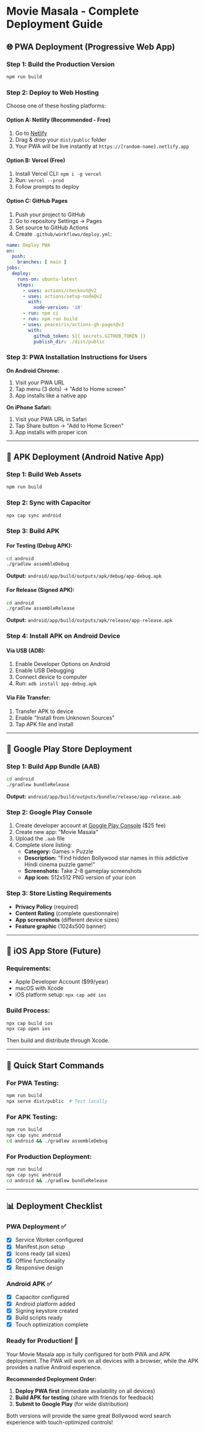 # Movie Masala - Complete Deployment Guide

## 🌐 PWA Deployment (Progressive Web App)

### Step 1: Build the Production Version
```bash
npm run build
```

### Step 2: Deploy to Web Hosting
Choose one of these hosting platforms:

#### Option A: Netlify (Recommended - Free)
1. Go to [Netlify](https://netlify.com)
2. Drag & drop your `dist/public` folder
3. Your PWA will be live instantly at `https://[random-name].netlify.app`

#### Option B: Vercel (Free)
1. Install Vercel CLI: `npm i -g vercel`
2. Run: `vercel --prod`
3. Follow prompts to deploy

#### Option C: GitHub Pages
1. Push your project to GitHub
2. Go to repository Settings → Pages
3. Set source to GitHub Actions
4. Create `.github/workflows/deploy.yml`:

```yaml
name: Deploy PWA
on:
  push:
    branches: [ main ]
jobs:
  deploy:
    runs-on: ubuntu-latest
    steps:
      - uses: actions/checkout@v2
      - uses: actions/setup-node@v2
        with:
          node-version: '18'
      - run: npm ci
      - run: npm run build
      - uses: peaceiris/actions-gh-pages@v3
        with:
          github_token: ${{ secrets.GITHUB_TOKEN }}
          publish_dir: ./dist/public
```

### Step 3: PWA Installation Instructions for Users

**On Android Chrome:**
1. Visit your PWA URL
2. Tap menu (3 dots) → "Add to Home screen"
3. App installs like a native app

**On iPhone Safari:**
1. Visit your PWA URL in Safari
2. Tap Share button → "Add to Home Screen"
3. App installs with proper icon

---

## 📱 APK Deployment (Android Native App)

### Step 1: Build Web Assets
```bash
npm run build
```

### Step 2: Sync with Capacitor
```bash
npx cap sync android
```

### Step 3: Build APK

#### For Testing (Debug APK):
```bash
cd android
./gradlew assembleDebug
```
**Output:** `android/app/build/outputs/apk/debug/app-debug.apk`

#### For Release (Signed APK):
```bash
cd android
./gradlew assembleRelease
```
**Output:** `android/app/build/outputs/apk/release/app-release.apk`

### Step 4: Install APK on Android Device

#### Via USB (ADB):
1. Enable Developer Options on Android
2. Enable USB Debugging
3. Connect device to computer
4. Run: `adb install app-debug.apk`

#### Via File Transfer:
1. Transfer APK to device
2. Enable "Install from Unknown Sources"
3. Tap APK file and install

---

## 🏪 Google Play Store Deployment

### Step 1: Build App Bundle (AAB)
```bash
cd android
./gradlew bundleRelease
```
**Output:** `android/app/build/outputs/bundle/release/app-release.aab`

### Step 2: Google Play Console
1. Create developer account at [Google Play Console](https://play.google.com/console) ($25 fee)
2. Create new app: "Movie Masala"
3. Upload the `.aab` file
4. Complete store listing:
   - **Category:** Games > Puzzle
   - **Description:** "Find hidden Bollywood star names in this addictive Hindi cinema puzzle game!"
   - **Screenshots:** Take 2-8 gameplay screenshots
   - **App icon:** 512x512 PNG version of your icon

### Step 3: Store Listing Requirements
- **Privacy Policy** (required)
- **Content Rating** (complete questionnaire)
- **App screenshots** (different device sizes)
- **Feature graphic** (1024x500 banner)

---

## 🍎 iOS App Store (Future)

### Requirements:
- Apple Developer Account ($99/year)
- macOS with Xcode
- iOS platform setup: `npx cap add ios`

### Build Process:
```bash
npx cap build ios
npx cap open ios
```
Then build and distribute through Xcode.

---

## 🚀 Quick Start Commands

### For PWA Testing:
```bash
npm run build
npx serve dist/public  # Test locally
```

### For APK Testing:
```bash
npm run build
npx cap sync android
cd android && ./gradlew assembleDebug
```

### For Production Deployment:
```bash
npm run build
npx cap sync android
cd android && ./gradlew bundleRelease
```

---

## 📊 Deployment Checklist

### PWA Deployment ✅
- [x] Service Worker configured
- [x] Manifest.json setup
- [x] Icons ready (all sizes)
- [x] Offline functionality
- [x] Responsive design

### Android APK ✅
- [x] Capacitor configured
- [x] Android platform added
- [x] Signing keystore created
- [x] Build scripts ready
- [x] Touch optimization complete

### Ready for Production! 🎉

Your Movie Masala app is fully configured for both PWA and APK deployment. The PWA will work on all devices with a browser, while the APK provides a native Android experience.

**Recommended Deployment Order:**
1. **Deploy PWA first** (immediate availability on all devices)
2. **Build APK for testing** (share with friends for feedback)
3. **Submit to Google Play** (for wide distribution)

Both versions will provide the same great Bollywood word search experience with touch-optimized controls!